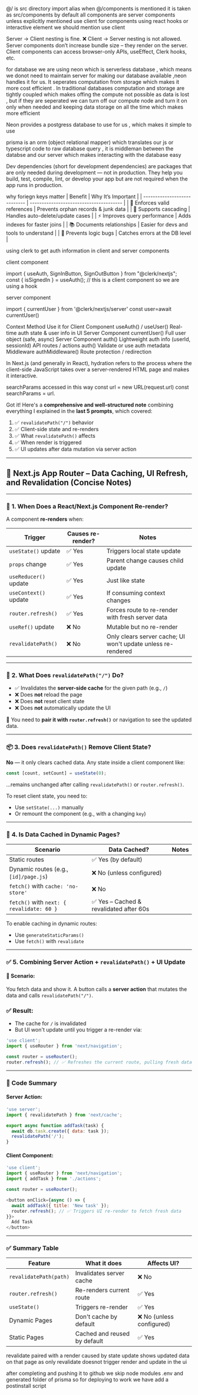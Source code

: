 @/ is src directory import alias when @/components is mentioned it is taken as src/components
by default all components are server components unless explicitly mentioned use client
for components using react hooks or interactive element we should mention use client


Server → Client nesting is fine.
❌ Client → Server nesting is not allowed.
Server components don’t increase bundle size – they render on the server.
Client components can access browser-only APIs, useEffect, Clerk hooks, etc.



for database we are using neon which is serverless database , which means we donot need to maintain server for making our database available ,neon handles it for us.
It seperates computation from storage which makes it more cost efficient . In traditional databases computation and storage are tightly coupled which makes offing the compute not possible as data is lost , but if they are seperated we can turn off our compute node and turn it on only when needed and keeping data storage on all the time which makes more efficient

Neon provides a postgress database to use for us , which makes it simple to use


prisma is an orm (object relational mapper) which translates our js or typescript code to raw database query , it is middleman between the databse and our server  which makes interacting with the  database  easy



Dev dependencies (short for development dependencies) are packages that are only needed during development — not in production.
They help you build, test, compile, lint, or develop your app but are not required when the app runs in production.



why foriegn keys matter
| Benefit                      | Why It’s Important                      |
| ---------------------------- | --------------------------------------- |
| 🔐 Enforces valid references | Prevents orphan records & junk data     |
| 🔄 Supports cascading        | Handles auto-delete/update cases        |
| ⚡ Improves query performance | Adds indexes for faster joins           |
| 📚 Documents relationships   | Easier for devs and tools to understand |
| 🧼 Prevents logic bugs       | Catches errors at the DB level          |




using  clerk to get auth information  in client and server components

client component

import { useAuth, SignInButton, SignOutButton } from "@clerk/nextjs";
const { isSignedIn } = useAuth();  // this is a client component so we are using a hook


server component

import { currentUser } from '@clerk/nextjs/server'
const user=await currentUser()

Context	Method	Use it for
Client Component	useAuth() / useUser()	Real-time auth state & user info in UI
Server Component	currentUser()	Full user object (safe, async)
Server Component	auth()	Lightweight auth info (userId, sessionId)
API routes / actions	auth()	Validate or use auth metadata
Middleware	authMiddleware()	Route protection / redirection


In Next.js (and generally in React), hydration refers to the process where the client-side JavaScript takes over a server-rendered HTML page and makes it interactive.





searchParams accessed in this way
const url = new URL(request.url)
const searchParams = url.






Got it! Here's a **comprehensive and well-structured note** combining everything I explained in the **last 5 prompts**, which covered:

1. ✅ `revalidatePath("/")` behavior
2. ✅ Client-side state and re-renders
3. ✅ What `revalidatePath()` affects
4. ✅ When render is triggered
5. ✅ UI updates after data mutation via server action

---

## 📘 **Next.js App Router – Data Caching, UI Refresh, and Revalidation (Concise Notes)**

---

### 🔁 **1. When Does a React/Next.js Component Re-render?**

A component **re-renders** when:

| Trigger               | Causes re-render? | Notes                                                        |
| --------------------- | ----------------- | ------------------------------------------------------------ |
| `useState()` update   | ✅ Yes             | Triggers local state update                                  |
| `props` change        | ✅ Yes             | Parent change causes child update                            |
| `useReducer()` update | ✅ Yes             | Just like state                                              |
| `useContext()` update | ✅ Yes             | If consuming context changes                                 |
| `router.refresh()`    | ✅ Yes             | Forces route to re-render with fresh server data             |
| `useRef()` update     | ❌ No              | Mutable but no re-render                                     |
| `revalidatePath()`    | ❌ No              | Only clears server cache; UI won't update unless re-rendered |

---

### 🧠 **2. What Does `revalidatePath("/")` Do?**

* ✅ Invalidates the **server-side cache** for the given path (e.g., `/`)
* ❌ Does **not** reload the page
* ❌ Does **not** reset client state
* ❌ Does **not** automatically update the UI

🧠 You need to **pair it with `router.refresh()`** or navigation to see the updated data.

---

### 📦 **3. Does `revalidatePath()` Remove Client State?**

**No** — it only clears cached data. Any state inside a client component like:

```js
const [count, setCount] = useState(0);
```

...remains unchanged after calling `revalidatePath()` or `router.refresh()`.

To reset client state, you need to:

* Use `setState(...)` manually
* Or remount the component (e.g., with a changing `key`)

---

### 🔁 **4. Is Data Cached in Dynamic Pages?**

| Scenario                                  | Data Cached?                           | Notes |
| ----------------------------------------- | -------------------------------------- | ----- |
| Static routes                             | ✅ Yes (by default)                     |       |
| Dynamic routes (e.g., `[id]/page.js`)     | ❌ No (unless configured)               |       |
| `fetch()` with `cache: 'no-store'`        | ❌ No                                   |       |
| `fetch()` with `next: { revalidate: 60 }` | ✅ Yes – Cached & revalidated after 60s |       |

To enable caching in dynamic routes:

* Use `generateStaticParams()`
* Use `fetch()` with `revalidate`

---

### ✅ **5. Combining Server Action + `revalidatePath()` + UI Update**

#### 🧪 Scenario:

You fetch data and show it. A button calls a **server action** that mutates the data and calls `revalidatePath("/")`.

### ✅ Result:

* The cache for `/` is invalidated
* But UI won't update until you trigger a re-render via:

```js
'use client';
import { useRouter } from 'next/navigation';

const router = useRouter();
router.refresh(); // ✅ Refreshes the current route, pulling fresh data
```

---

### 🔧 Code Summary

#### Server Action:

```js
'use server';
import { revalidatePath } from 'next/cache';

export async function addTask(task) {
  await db.task.create({ data: task });
  revalidatePath('/');
}
```

#### Client Component:

```js
'use client';
import { useRouter } from 'next/navigation';
import { addTask } from './actions';

const router = useRouter();

<button onClick={async () => {
  await addTask({ title: 'New task' });
  router.refresh(); // ✅ Triggers UI re-render to fetch fresh data
}}>
  Add Task
</button>
```

---

### ✅ Summary Table

| Feature                | What it does                 | Affects UI?              |
| ---------------------- | ---------------------------- | ------------------------ |
| `revalidatePath(path)` | Invalidates server cache     | ❌ No                     |
| `router.refresh()`     | Re-renders current route     | ✅ Yes                    |
| `useState()`           | Triggers re-render           | ✅ Yes                    |
| Dynamic Pages          | Don't cache by default       | ❌ No (unless configured) |
| Static Pages           | Cached and reused by default | ✅ Yes                    |


revalidate paired with a render caused by state update shows updated data on that page as only revalidate doesnot trigger render and update in the ui


after completing and pushing it to github we skip node modules .env and generated folder of prisma
so for deploying to work we have add a postinstall script 

